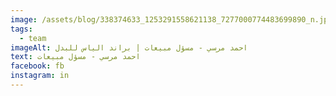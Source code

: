 ```yaml
---
image: /assets/blog/338374633_1253291558621138_7277000774483699890_n.jpg
tags:
  - team
imageAlt: احمد مرسي - مسؤل مبيعات | براند الياس للبدل
text: احمد مرسي - مسؤل مبيعات
facebook: fb
instagram: in
---
```

